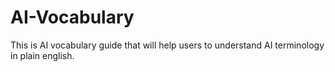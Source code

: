 # AI-Vocabulary
This is AI vocabulary guide that will help users to understand AI terminology in plain english.
